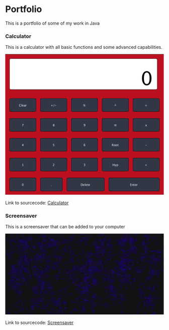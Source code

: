 

# Portfolio
This is a portfolio of some of my work in Java

### Calculator
This is a calculator with all basic functions and some advanced capabilities.

![Calculator](https://github.com/Cosmaniac/Portfolio_2017-2018/blob/master/Calc.png)

Link to sourcecode: [Calculator](https://github.com/Cosmaniac/Portfolio_2017-2018/tree/master/Calculator)

### Screensaver
This is a screensaver that can be added to your computer

![Screensaver](https://github.com/Cosmaniac/Portfolio_2017-2018/blob/master/Screensaver/Screen.png)

Link to sourcecode: [Screensaver](https://github.com/Cosmaniac/Portfolio_2017-2018/tree/master/Screensaver)

### 
